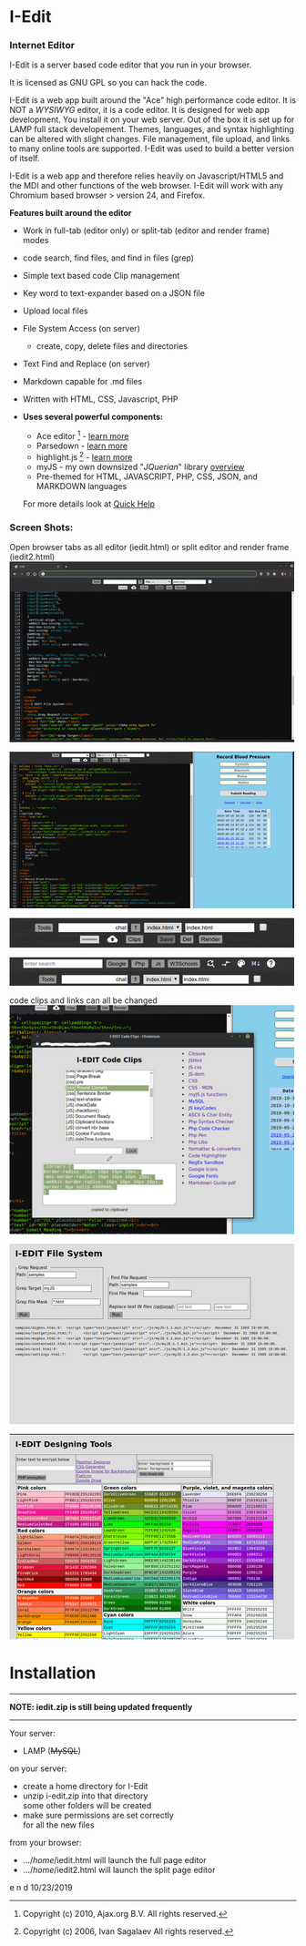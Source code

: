 # I-Edit 

### Internet Editor

I-Edit is a server based code editor that you
run in your browser.

It is licensed as GNU GPL so you can hack the code. 

I-Edit is a web app built around the "Ace" high performance code editor. 
It is NOT a *WYSIWYG* editor, it is a code editor.
It is designed for web app development. You install it on your web server. 
Out of the box it is set up for LAMP full stack developement.
Themes, languages, and syntax highlighting can be altered with slight changes.
File management, file upload, and links to many online tools are supported.
I-Edit was used to build a better version of itself.

I-Edit is a web app and therefore relies heavily on Javascript/HTML5 and the
MDI and other functions of the web browser. I-Edit will work with any
Chromium based browser > version 24, and Firefox.
  
**Features built around the editor**
  
* Work in full-tab (editor only) or split-tab (editor and render frame) modes
* code search, find files, and find in files (grep)
* Simple text based code Clip management
* Key word to text-expander based on a JSON file
* Upload local files
* File System Access (on server)
  * create, copy, delete files and directories
* Text Find and Replace (on server)
* Markdown capable for .md files

* Written with HTML, CSS, Javascript, PHP
* **Uses several powerful components:**
  * Ace editor [^1] - [learn more](https://ace.c9.io/ "Ace Editor Website")
  [^1]: Copyright (c) 2010, Ajax.org B.V. All rights reserved.
  * Parsedown - [learn more](https://github.com/erusev/parsedown/blob/master/README.md "Github")
  * highlight.js [^2] - [learn more](https://github.com/highlightjs/highlight.js "Github")
  [^2]: Copyright (c) 2006, Ivan Sagalaev All rights reserved.
  * myJS - my own downsized "_JQuerian_" library [overview](https://github.com/MLeidel/myJS "mldev.io")
  * Pre-themed for HTML, JAVASCRIPT, PHP, CSS, JSON, and MARKDOWN languages

  For more details look at [Quick Help](https://github.com/MLeidel/I-Edit/blob/master/ieditHelp.md)

### Screen Shots:

Open browser tabs as all editor (iedit.html) or split editor and render frame (iedit2.html)
![I-Edit](images/tabNOframe.png "All Editor")

![I-Edit](images/tabwframe.png "Split Editor/Frame")

![I-Edit](images/toolbar1.png "main navigation")

![I-Edit](images/toolbar2.png "tool navigation")

code clips and links can all be changed
![I-Edit](images/ClipsWindow.png "Clips")

![I-Edit](images/gfilesys.png "Grep & Find")

![I-Edit](images/designPage.png "Design Page")

# Installation

---

**NOTE: iedit.zip is still being updated frequently**

---

Your server:
  * LAMP (~~MySQL~~)
  
on your server:
  * create a home directory for I-Edit
  * unzip i-edit.zip into that directory  
    some other folders will be created
  * make sure permissions are set correctly  
    for all the new files
    
from your browser:
  * .../*home*/iedit.html
    will launch the full page editor
  * .../*home*/iedit2.html
    will launch the split page editor
    
e n d  10/23/2019

